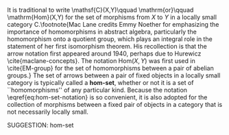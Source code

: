 It is traditional to write \mathsf{C}(X,Y)\qquad \mathrm{or}\qquad  \mathrm{Hom}(X,Y) for the set of morphisms from $X$ to $Y$ in a locally small category $\mathsf{C}$.\footnote{Mac Lane credits Emmy Noether for emphasizing the importance of homomorphisms in abstract algebra, particularly the homomorphism onto a quotient group, which plays an integral role in the statement of her first isomorphism theorem. His recollection is that the arrow notation first appeared around 1940, perhaps due to Hurewicz \cite{maclane-concepts}. The notation $\mathrm{Hom}(X,Y)$ was first used in \cite{EM-group} for the set of homomorphisms between a pair of abelian groups.} The set of arrows between a pair of fixed objects in a locally small category is typically called a **hom-set**, whether or not it is a set of ``homomorphisms'' of any particular kind. Because the notation \eqref{eq:hom-set-notation} is so convenient, it is also adopted for the collection of morphisms between a fixed pair of objects in a category that is not necessarily locally small.

SUGGESTION: hom-set